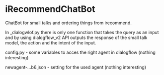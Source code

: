 # iRecommendChatBot
ChatBot for small talks and ordering things from irecommend.

In _dialogwlof.py there is only one function that takes the query as an input and by using dialogflow_v2 API outputs the response of the small talk model, 
the action and the intent of the input. 

config.py - some variables to acces the right agent in dialogflow (nothing interesting) 

newagent-...b6.json - setting for the used agent (nothing interesting) 

